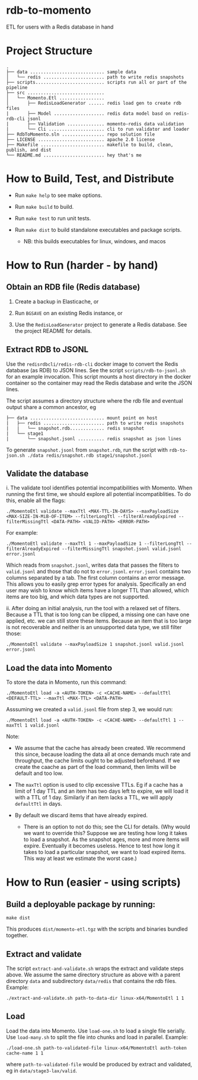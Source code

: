 # rdb-to-momento

ETL for users with a Redis database in hand

# Project Structure

```
.
├── data ............................ sample data
│   └── redis ....................... path to write redis snapshots
├── scripts.......................... scripts run all or part of the pipeline
├── src .............................
│   └── Momento.Etl .................
│       ├── RedisLoadGenerator ...... redis load gen to create rdb files
|       ├── Model ................... redis data model basd on redis-rdb-cli jsonl
|       ├── Validation .............. momento-redis data validation
|       └── Cli ..................... cli to run validator and loader
├── RdbToMomento.sln ................ repo solution file
├── LICENSE ......................... apache 2.0 license
├── Makefile ........................ makefile to build, clean, publish, and dist
└── README.md ....................... hey that's me

```

# How to Build, Test, and Distribute

- Run `make help` to see make options.

- Run `make build` to build.

- Run `make test` to run unit tests.

- Run `make dist` to build standalone executables and package scripts.
  - NB: this builds executables for linux, windows, and macos

# How to Run (harder - by hand)

## Obtain an RDB file (Redis database)

1. Create a backup in Elasticache, or

2. Run `BGSAVE` on an existing Redis instance, or

3. Use the `RedisLoadGenerator` project to generate a Redis database. See the project README for details.

## Extract RDB to JSONL

Use the `redisrdbcli/redis-rdb-cli` docker image to convert the Redis database (as RDB) to JSON lines. See the script `scripts/rdb-to-jsonl.sh` for an example invocation. This script mounts a host directory in the docker container so the container may read the Redis database and write the JSON lines.

The script assumes a directory structure where the rdb file and eventual output share a common ancestor, eg

```
├── data ............................ mount point on host
|   ├── redis ....................... path to write redis snapshots
|   |   └── snapshot.rdb............. redis snapshot
|   └── stage1
|       └── snapshot.jsonl .......... redis snapshot as json lines
```

To generate `snapshot.jsonl` from `snapshot.rdb`, run the script with `rdb-to-json.sh ./data redis/snapshot.rdb stage1/snapshot.jsonl`

## Validate the database

i. The validate tool identifies potential incompatibilities with Momento. When running the first time, we should explore all potential incompatiblities. To do this, enable all the flags:

`./MomentoEtl validate --maxTtl <MAX-TTL-IN-DAYS> --maxPayloadSize <MAX-SIZE-IN-MiB-OF-ITEM> --filterLongTtl --filterAlreadyExpired --filterMissingTtl <DATA-PATH> <VALID-PATH> <ERROR-PATH>`

For example:

`./MomentoEtl validate --maxTtl 1 --maxPayloadSize 1 --filterLongTtl --filterAlreadyExpired --filterMissingTtl snapshot.jsonl valid.jsonl error.jsonl`

Which reads from `snapshot.jsonl`, writes data that passes the filters to `valid.jsonl` and those that do not to `error.jsonl`. `error.jsonl` contains two columns separated by a tab. The first column contains an error message. This allows you to easily grep error types for analysis. Specifically an end user may wish to know which items have a longer TTL than allowed, which items are too big, and which data types are not supported.

ii. After doing an initial analysis, run the tool with a relaxed set of filters. Because a TTL that is too long can be clipped, a missing one can have one applied, etc. we can still store these items. Because an item that is too large is not recoverable and neither is an unsupported data type, we still filter those:

`./MomentoEtl validate --maxPayloadSize 1 snapshot.jsonl valid.jsonl error.jsonl`

## Load the data into Momento

To store the data in Momento, run this command:

`./MomentoEtl load -a <AUTH-TOKEN> -c <CACHE-NAME> --defaultTtl <DEFAULT-TTL> --maxTtl <MAX-TTL> <DATA-PATH>`

Asssuming we created a `valid.jsonl` file from step 3, we would run:

`./MomentoEtl load -a <AUTH-TOKEN> -c <CACHE-NAME> --defaultTtl 1 --maxTtl 1 valid.jsonl`

Note:

- We assume that the cache has already been created. We recommend this since, because loading the data all at once demands much rate and throughput, the cache limits ought to be adjusted beforehand. If we create the caache as part of the load command, then limits will be default and too low.

- The `maxTtl` option is used to clip excessive TTLs. Eg if a cache has a limit of 1 day TTL and an item has two days left to expire, we will load it with a TTL of 1 day. Similarly if an item lacks a TTL, we will apply `defaultTtl` in days.

- By default we discard items that have already expired.
  - There is an option to not do this; see the CLI for details. (Why would we want to override this? Suppose we are testing how long it takes to load a snapshot. As the snapshot ages, more and more items will expire. Eventually it becomes useless. Hence to test how long it takes to load a particular snapshot, we want to load expired items. This way at least we estimate the worst case.)

# How to Run (easier - using scripts)

## Build a deployable package by running:

`make dist`

This produces `dist/momento-etl.tgz` with the scripts and binaries bundled together.

## Extract and validate

The script `extract-and-validate.sh` wraps the extract and validate steps above. We assume the same directory structure as above with a parent directory `data` and subdirectory `data/redis` that contains the rdb files. Example:

`./extract-and-validate.sh path-to-data-dir linux-x64/MomentoEtl 1 1`

## Load

Load the data into Momento. Use `load-one.sh` to load a single file serially. Use `load-many.sh` to split the file into chunks and load in parallel. Example:

`./load-one.sh path-to-validated-file linux-x64/MomentoEtl auth-token cache-name 1 1`

where `path-to-validated-file` would be produced by extract and validated, eg in `data/stage3-lax/valid`.
